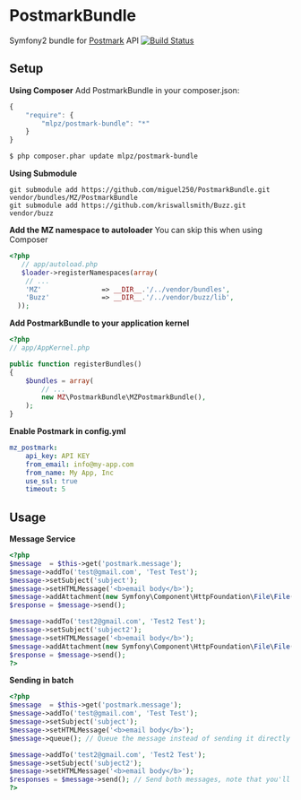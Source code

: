 # PostmarkBundle
Symfony2 bundle for [Postmark](http://postmarkapp.com) API [![Build Status](https://secure.travis-ci.org/miguel250/PostmarkBundle.png?branch=master)](http://travis-ci.org/miguel250/PostmarkBundle)
## Setup

**Using Composer**
Add PostmarkBundle in your composer.json:

```js
{
    "require": {
        "mlpz/postmark-bundle": "*"
    }
}
```

``` bash
$ php composer.phar update mlpz/postmark-bundle
```

**Using Submodule**

    git submodule add https://github.com/miguel250/PostmarkBundle.git vendor/bundles/MZ/PostmarkBundle
    git submodule add https://github.com/kriswallsmith/Buzz.git  vendor/buzz

**Add the MZ namespace to autoloader**
You can skip this when using Composer

``` php
<?php
   // app/autoload.php
   $loader->registerNamespaces(array(
    // ...
    'MZ'               => __DIR__.'/../vendor/bundles',
    'Buzz'             => __DIR__.'/../vendor/buzz/lib',
  ));
```
**Add PostmarkBundle to your application kernel**

``` php
<?php
// app/AppKernel.php

public function registerBundles()
{
    $bundles = array(
        // ...
        new MZ\PostmarkBundle\MZPostmarkBundle(),
    );
}
```

**Enable Postmark in config.yml**
``` yml
mz_postmark:
    api_key: API KEY
    from_email: info@my-app.com
    from_name: My App, Inc
    use_ssl: true
    timeout: 5
```

## Usage

**Message Service**
``` php
<?php
$message  = $this->get('postmark.message');
$message->addTo('test@gmail.com', 'Test Test');
$message->setSubject('subject');
$message->setHTMLMessage('<b>email body</b>');
$message->addAttachment(new Symfony\Component\HttpFoundation\File\File(__FILE__));
$response = $message->send();

$message->addTo('test2@gmail.com', 'Test2 Test');
$message->setSubject('subject2');
$message->setHTMLMessage('<b>email body</b>');
$message->addAttachment(new Symfony\Component\HttpFoundation\File\File(__FILE__), 'usethisfilename.php', 'text/plain');
$response = $message->send();
?>
```

**Sending in batch**
``` php
<?php
$message  = $this->get('postmark.message');
$message->addTo('test@gmail.com', 'Test Test');
$message->setSubject('subject');
$message->setHTMLMessage('<b>email body</b>');
$message->queue(); // Queue the message instead of sending it directly

$message->addTo('test2@gmail.com', 'Test2 Test');
$message->setSubject('subject2');
$message->setHTMLMessage('<b>email body</b>');
$responses = $message->send(); // Send both messages, note that you'll get an array of json responses instead of just the json response
?>
```